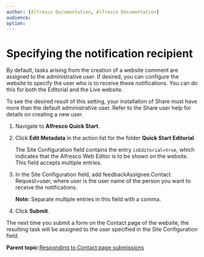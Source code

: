 ```yaml
---
author: [Alfresco Documentation, Alfresco Documentation]
audience: 
option: 
---
```


# Specifying the notification recipient

By default, tasks arising from the creation of a website comment are assigned to the administrative user. If desired, you can configure the website to specify the user who is to receive these notifications. You can do this for both the Editorial and the Live website.

To see the desired result of this setting, your installation of Share must have more than the default administrative user. Refer to the Share user help for details on creating a new user.

1.  Navigate to **Alfresco Quick Start**.

2.  Click **Edit Metadata** in the action list for the folder **Quick Start Editorial**.

    The Site Configuration field contains the entry `isEditorial=true`, which indicates that the Alfresco Web Editor is to be shown on the website. This field accepts multiple entries.

3.  In the Site Configuration field, add feedbackAssignee.Contact Request=user, where user is the user name of the person you want to receive the notifications.

    **Note:** Separate multiple entries in this field with a comma.

4.  Click **Submit**.


The next time you submit a form on the Contact page of the website, the resulting task will be assigned to the user specified in the Site Configuration field.

**Parent topic:**[Responding to Contact page submissions](../tasks/qs-contact-respond.md)

